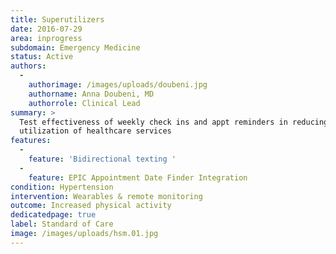 ```yaml
---
title: Superutilizers
date: 2016-07-29
area: inprogress
subdomain: Emergency Medicine
status: Active
authors:
  - 
    authorimage: /images/uploads/doubeni.jpg
    authorname: Anna Doubeni, MD
    authorrole: Clinical Lead
summary: >
  Test effectiveness of weekly check ins and appt reminders in reducing over
  utilization of healthcare services
features:
  - 
    feature: 'Bidirectional texting '
  - 
    feature: EPIC Appointment Date Finder Integration
condition: Hypertension
intervention: Wearables & remote monitoring
outcome: Increased physical activity
dedicatedpage: true
label: Standard of Care 
image: /images/uploads/hsm.01.jpg
---
```

